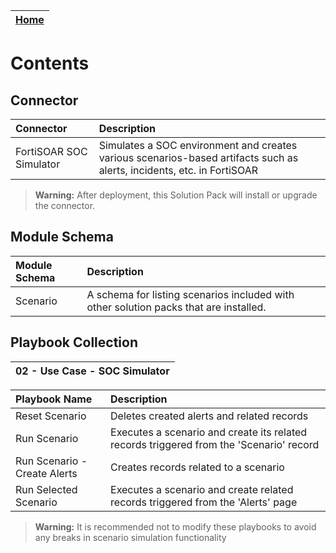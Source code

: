 | [Home](https://github.com/fortinet-fortisoar/solution-pack-soc-simulator/blob/develop/README.md) | 
|--------------------------------------------|

# Contents

## Connector

|Connector|Description|
|:-       |:-         |
|FortiSOAR SOC Simulator|Simulates a SOC environment and creates various scenarios-based artifacts such as alerts, incidents, etc. in FortiSOAR

>**Warning:** After deployment, this Solution Pack will install or upgrade the connector.

## Module Schema

|Module Schema|Description|
|:-           |:-         |
|Scenario     | A schema for listing scenarios included with other solution packs that are installed. |

## Playbook Collection

|02 - Use Case - SOC Simulator|
|:--                          |

|Playbook Name|Description|
| :- | :- |
|Reset Scenario|Deletes created alerts and related records|
|Run Scenario|Executes a scenario and create its related records triggered from the 'Scenario' record|
|Run Scenario - Create Alerts|Creates records related to a scenario|
|Run Selected Scenario|Executes a scenario and create related records triggered from the 'Alerts' page|

>**Warning:** It is recommended not to modify these playbooks to avoid any breaks in scenario simulation functionality
